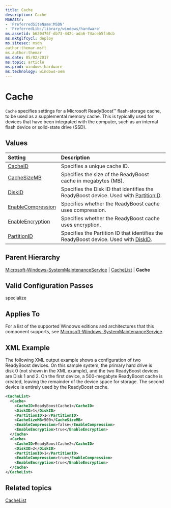 ```yaml
---
title: Cache
description: Cache
MSHAttr:
- 'PreferredSiteName:MSDN'
- 'PreferredLib:/library/windows/hardware'
ms.assetid: b620476f-db73-442c-ada6-74aceb5fa8cb
ms.mktglfcycl: deploy
ms.sitesec: msdn
author:themar-msft
ms.author:themar
ms.date: 05/02/2017
ms.topic: article
ms.prod: windows-hardware
ms.technology: windows-oem
---
```

# Cache

`Cache` specifies settings for a Microsoft ReadyBoost™ flash-storage cache, to be used as a supplemental memory cache. This is typically used for devices that have been integrated with the computer, such as an internal flash device or solid-state drive (SSD).

## Values

| Setting                 | Description                                                                           |
|:------------------------|:--------------------------------------------------------------------------------------|
| [CacheID](microsoft-windows-systemmaintenanceservice-cachelist-cache-cacheid.md) | Specifies a unique cache ID. |
| [CacheSizeMB](microsoft-windows-systemmaintenanceservice-cachelist-cache-cachesizemb.md) | Specifies the size of the ReadyBoost cache in megabytes (MB). |
| [DiskID](microsoft-windows-systemmaintenanceservice-cachelist-cache-diskid.md) | Specifies the Disk ID that identifies the ReadyBoost device. Used with [PartitionID](microsoft-windows-systemmaintenanceservice-cachelist-cache-partitionid.md). |
| [EnableCompression](microsoft-windows-systemmaintenanceservice-cachelist-cache-enablecompression.md) | Specifies whether the ReadyBoost cache uses compression. |
| [EnableEncryption](microsoft-windows-systemmaintenanceservice-cachelist-cache-enableencryption.md) | Specifies whether the ReadyBoost cache uses encryption. |
| [PartitionID](microsoft-windows-systemmaintenanceservice-cachelist-cache-partitionid.md) | Specifies the Partition ID that identifies the ReadyBoost device. Used with [DiskID](microsoft-windows-systemmaintenanceservice-cachelist-cache-diskid.md). |

## Parent Hierarchy

[Microsoft-Windows-SystemMaintenanceService](microsoft-windows-systemmaintenanceservice.md) | [CacheList](microsoft-windows-systemmaintenanceservice-cachelist.md) | **Cache**

## Valid Configuration Passes

specialize

## Applies To

For a list of the supported Windows editions and architectures that this component supports, see [Microsoft-Windows-SystemMaintenanceService](microsoft-windows-systemmaintenanceservice.md).

## XML Example

The following XML output example shows a configuration of two ReadyBoost devices. On this sample system, the primary hard drive is disk 0 (not shown in the XML example), and the two ReadyBoost devices are Disk 1 and 2. On the first device, a 500-megabyte ReadyBoost cache is created, leaving the remainder of the device space for storage. The second device is entirely used by the ReadyBoost cache.

```XML
<CacheList>
  <Cache>
    <CacheID>ReadyBoostCache1</CacheID>
    <DiskID>1</DiskID>
    <PartitionID>1</PartitionID>
    <CacheSizeMB>500</CacheSizeMB>
    <EnableCompression>false</EnableCompression>
    <EnableEncryption>true</EnableEncryption>
  </Cache>
  <Cache>
    <CacheID>ReadyBoostCache2</CacheID>
    <DiskID>2</DiskID>
    <PartitionID>1</PartitionID>
    <EnableCompression>true</EnableCompression>
    <EnableEncryption>true</EnableEncryption>
  </Cache>
</CacheList>
```

## Related topics

[CacheList](microsoft-windows-systemmaintenanceservice-cachelist.md)

